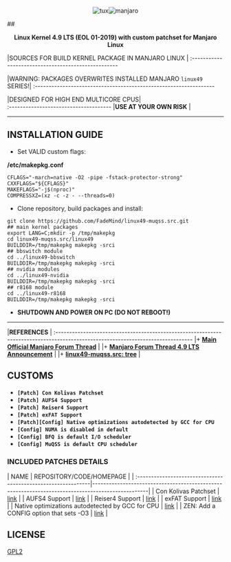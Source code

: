 
<p align="center"><img src="http://i.imgur.com/BbD1jGBl.jpg" alt="tux"/><img src="https://blog.manjaro.org/wp-content/uploads/2012/08/logo.png" alt="manjaro"/></p>

##<p align="center">**Linux Kernel 4.9 LTS (EOL 01-2019) with custom patchset for Manjaro Linux**<br/></p>

|SOURCES FOR BUILD KERNEL PACKAGE IN MANJARO LINUX |
:---------------------------------------------------

|WARNING: PACKAGES OVERWRITES INSTALLED MANJARO `linux49` SERIES!|
:-----------------------------------------------------------------

|DESIGNED FOR HIGH END MULTICORE CPUS|           
:-------------------------------------
|**USE AT YOUR OWN RISK**            |

<hr/>

## INSTALLATION GUIDE

* Set VALID custom flags:

**/etc/makepkg.conf**

```
CFLAGS="-march=native -O2 -pipe -fstack-protector-strong"
CXXFLAGS="${CFLAGS}"
MAKEFLAGS="-j$(nproc)"
COMPRESSXZ=(xz -c -z - --threads=0)
```

* Clone repository, build packages and install:

```
git clone https://github.com/FadeMind/linux49-muqss.src.git
## main kernel packages
export LANG=C;mkdir -p /tmp/makepkg
cd linux49-muqss.src/linux49
BUILDDIR=/tmp/makepkg makepkg -srci
## bbswitch module
cd ../linux49-bbswitch
BUILDDIR=/tmp/makepkg makepkg -srci
## nvidia modules
cd ../linux49-nvidia
BUILDDIR=/tmp/makepkg makepkg -srci
## r8168 module
cd ../linux49-r8168
BUILDDIR=/tmp/makepkg makepkg -srci
```

* **SHUTDOWN AND POWER ON PC (DO NOT REBOOT!)**

<hr/>

|**REFERENCES**                                                                                                                |
:-------------------------------------------------------------------------------------------------------------------------------
|+ **[Main Official Manjaro Forum Thread](https://forum.manjaro.org/t/linux49-muqss-mnative-exfat-reiser4-kernel-hacking)**    |
|+ **[Manjaro Forum Thread 4.9 LTS Announcement](https://forum.manjaro.org/t/linux-4-9-is-a-longterm-kernel-until-jan-2019)**  |
|+ **[linux49-muqss.src: tree](https://github.com/FadeMind/linux49-muqss.src/blob/master/TREE)**                               |

## CUSTOMS

* **`[Patch] Con Kolivas Patchset`**
* **`[Patch] AUFS4 Support`**
* **`[Patch] Reiser4 Support`**
* **`[Patch] exFAT Support`**
* **`[Patch][Config] Native optimizations autodetected by GCC for CPU`**
* **`[Config] NUMA is disabled in default`**
* **`[Config] BFQ is default I/O scheduler`**
* **`[Config] MuQSS is default CPU scheduler`**

### INCLUDED PATCHES DETAILS

| NAME                                                        | REPOSITORY/CODE/HOMEPAGE                                                                         |                                                                               |
:-------------------------------------------------------------|--------------------------------------------------------------------------------------------------|
| Con Kolivas Patchset                                        | [link](http://ck.kolivas.org/patches/4.0/4.9/4.9-ck1/patches/)                                   |
| AUFS4 Support                                               | [link](http://aufs.sourceforge.net/)                                                             |
| Reiser4 Support                                             | [link](https://reiser4.wiki.kernel.org/index.php/Main_Page)                                      |
| exFAT Support                                               | [link](https://github.com/zen-kernel/zen-kernel/commits/4.9/master/fs/exfat)                     |
| Native optimizations autodetected by GCC for CPU            | [link](https://github.com/graysky2/kernel_gcc_patch)                                             | 
| ZEN: Add a CONFIG option that sets -O3                      | [link](https://github.com/zen-kernel/zen-kernel/commit/25d43549e39b1b3db0bc67096edf274c861a8e24) | 

## LICENSE

[GPL2](https://www.gnu.org/licenses/gpl-2.0.txt)
